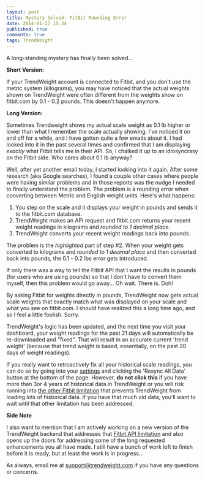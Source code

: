 ```yaml
---
layout: post
title: Mystery Solved: FitBit Rounding Error
date: 2014-01-27 15:34
published: true
comments: true
tags: TrendWeight
---
```


A long-standing mystery has finally been solved...

**Short Version:**

If your TrendWeight account is connected to Fitbit, and you don't use the metric system (kilograms), you may have noticed that the actual weights shown on TrendWeight were often different from the weights show on fitbit.com by 0.1 - 0.2 pounds.  This doesn't happen anymore.

**Long Version:**

Sometimes Trendweight shows my actual scale weight as 0.1 lb higher or lower than what I remember the scale actually showing.  I've noticed it on and off for a while, and I have gotten quite a few emails about it.  I had looked into it in the past several times and confirmed that I am displaying *exactly* what Fitbit tells me in their API.  So, I chalked it up to an idiosyncrasy on the Fitbit side.  Who cares about 0.1 lb anyway?

Well, after yet another email today, I started looking into it again.  After some research (aka Google searches), I found a couple other cases where people were having similar problems and in those reports was the nudge I needed to finally understand the problem.  The problem is a rounding error when converting between Metric and English weight units.  Here's what happens:

1. You step on the scale and it displays your weight in pounds and sends it to the fitbit.com database.
2. TrendWeight makes an API request and fitbit.com returns your recent weight readings in kilograms and _rounded to 1 decimal place_.
3. TrendWeight converts your recent weight readings back into pounds.

The problem is the _highlighted_ part of step #2.  When your weight gets converted to kilograms and _rounded to 1 decimal place_ and then converted back into pounds, the 0.1 - 0.2 lbs error gets introduced.

If only there was a way to tell the Fitbit API that I want the results in pounds (for users who are using pounds) so that I don't have to convert them myself, then this problem would go away... Oh wait.  There is. Doh!

By asking Fitbit for weights directly in pounds, TrendWeight now gets actual scale weights that exactly match what was displayed on your scale and what you see on fitbit.com.  I should have realized this a long time ago, and so I feel a little foolish.  Sorry.

TrendWeight's logic has been updated, and the next time you visit your dashboard, your weight readings for the past 21 days will automatically be re-downloaded and "fixed".  That will result in an accurate current 'trend weight' (because that trend weight is based, essentially, on the past 20 days of weight readings).

If you really want to retroactively fix all your historical scale readings, you can do so by going into your [settings](https://trendweight.com/settings) and clicking the 'Resync All Data' button at the bottom of the page. However, **do not click this** if you have more than 3or 4 years of historical data in TrendWeight or you will risk running into [the other Fitbit limitation](/2013/06/08/dealing-with-lots-of-historical-data/) that prevents TrendWeight from loading lots of historical data.  If you have that much old data, you'll want to wait until that other limitation has been addressed.

**Side Note**

I also want to mention that I am actively working on a new version of the TrendWeight backend that addresses that [Fitbit API limitation](/2013/06/08/dealing-with-lots-of-historical-data/) and also opens up the doors for addressing some of the long requested enhancements you all have made.  I still have a bunch of work left to finish before it is ready, but at least the work is in progress...

As always, email me at <support@trendweight.com> if you have any questions or concerns.

